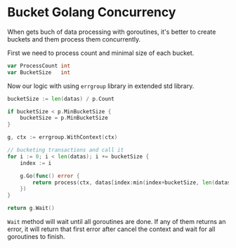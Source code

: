 # Bucket Golang Concurrency

When gets buch of data processing with goroutines, it's better to create buckets and them process them concurrently.

First we need to process count and minimal size of each bucket.

```go
var ProcessCount int
var BucketSize   int
```

Now our logic with using `errgroup` library in extended std library.

```go
bucketSize := len(datas) / p.Count

if bucketSize < p.MinBucketSize {
    bucketSize = p.MinBucketSize
}

g, ctx := errgroup.WithContext(ctx)

// bucketing transactions and call it
for i := 0; i < len(datas); i += bucketSize {
    index := i

    g.Go(func() error {
        return process(ctx, datas[index:min(index+bucketSize, len(datas))])
    })
}

return g.Wait()
```

`Wait` method will wait until all goroutines are done. If any of them returns an error, it will return that first error after cancel the context and wait for all goroutines to finish.
